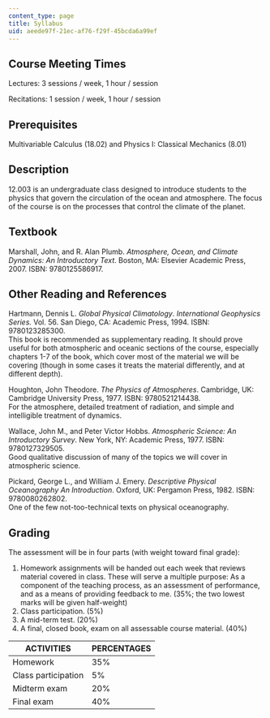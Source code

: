 ```yaml
---
content_type: page
title: Syllabus
uid: aeede97f-21ec-af76-f29f-45bcda6a99ef
---
```


Course Meeting Times
--------------------

Lectures: 3 sessions / week, 1 hour / session

Recitations: 1 session / week, 1 hour / session

Prerequisites
-------------

Multivariable Calculus (18.02) and Physics I: Classical Mechanics (8.01)

Description
-----------

12.003 is an undergraduate class designed to introduce students to the physics that govern the circulation of the ocean and atmosphere. The focus of the course is on the processes that control the climate of the planet.

Textbook
--------

Marshall, John, and R. Alan Plumb. _Atmosphere, Ocean, and Climate Dynamics: An Introductory Text_. Boston, MA: Elsevier Academic Press, 2007. ISBN: 9780125586917.

Other Reading and References
----------------------------

Hartmann, Dennis L. _Global Physical Climatology_. _International Geophysics Series._ Vol. 56. San Diego, CA: Academic Press, 1994. ISBN: 9780123285300.  
This book is recommended as supplementary reading. It should prove useful for both atmospheric and oceanic sections of the course, especially chapters 1-7 of the book, which cover most of the material we will be covering (though in some cases it treats the material differently, and at different depth).

Houghton, John Theodore. _The Physics of Atmospheres_. Cambridge, UK: Cambridge University Press, 1977. ISBN: 9780521214438.  
For the atmosphere, detailed treatment of radiation, and simple and intelligible treatment of dynamics.

Wallace, John M., and Peter Victor Hobbs. _Atmospheric Science: An Introductory Survey_. New York, NY: Academic Press, 1977. ISBN: 9780127329505.  
Good qualitative discussion of many of the topics we will cover in atmospheric science.

Pickard, George L., and William J. Emery. _Descriptive Physical Oceanography An Introduction_. Oxford, UK: Pergamon Press, 1982. ISBN: 9780080262802.  
One of the few not-too-technical texts on physical oceanography.

Grading
-------

The assessment will be in four parts (with weight toward final grade):

1.  Homework assignments will be handed out each week that reviews material covered in class. These will serve a multiple purpose: As a component of the teaching process, as an assessment of performance, and as a means of providing feedback to me. (35%; the two lowest marks will be given half-weight)
2.  Class participation. (5%)
3.  A mid-term test. (20%)
4.  A final, closed book, exam on all assessable course material. (40%)

| ACTIVITIES | PERCENTAGES |
| --- | --- |
| Homework | 35% |
| Class participation | 5% |
| Midterm exam | 20% |
| Final exam | 40%